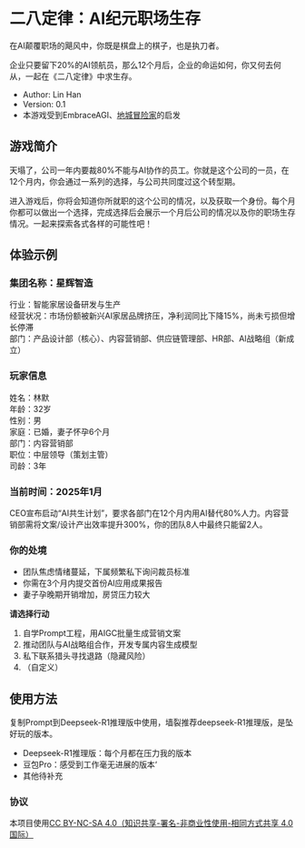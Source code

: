 # 二八定律：AI纪元职场生存

在AI颠覆职场的飓风中，你既是棋盘上的棋子，也是执刀者。

企业只要留下20%的AI领航员，那么12个月后，企业的命运如何，你又何去何从，一起在《二八定律》中求生存。
* Author: Lin Han
* Version: 0.1
* 本游戏受到EmbraceAGI、[地城冒险家](https://www.zhihu.com/people/rockeymen)的启发

## 游戏简介
天塌了，公司一年内要裁80%不能与AI协作的员工。你就是这个公司的一员，在12个月内，你会通过一系列的选择，与公司共同度过这个转型期。

进入游戏后，你将会知道你所就职的这个公司的情况，以及获取一个身份。每个月你都可以做出一个选择，完成选择后会展示一个月后公司的情况以及你的职场生存情况。一起来探索各式各样的可能性吧！

## 体验示例

### 集团名称：星辉智造
行业：智能家居设备研发与生产  
经营状况：市场份额被新兴AI家居品牌挤压，净利润同比下降15%，尚未亏损但增长停滞  
部门：产品设计部（核心）、内容营销部、供应链管理部、HR部、AI战略组（新成立）  

### 玩家信息
姓名：林默  
年龄：32岁  
性别：男  
家庭：已婚，妻子怀孕6个月  
部门：内容营销部  
职位：中层领导（策划主管）  
司龄：3年  

### 当前时间：2025年1月
CEO宣布启动“AI共生计划”，要求各部门在12个月内用AI替代80%人力。内容营销部需将文案/设计产出效率提升300%，你的团队8人中最终只能留2人。

### 你的处境
* 团队焦虑情绪蔓延，下属频繁私下询问裁员标准
* 你需在3个月内提交首份AI应用成果报告
* 妻子孕晚期开销增加，房贷压力较大

**请选择行动**
1. 自学Prompt工程，用AIGC批量生成营销文案
2. 推动团队与AI战略组合作，开发专属内容生成模型
3. 私下联系猎头寻找退路（隐藏风险）
4. （自定义）

## 使用方法
复制Prompt到Deepseek-R1推理版中使用，墙裂推荐deepseek-R1推理版，是坠好玩的版本。
* Deepseek-R1推理版：每个月都在压力我的版本
* 豆包Pro：感受到工作毫无进展的版本‘
* 其他待补充

### 协议
本项目使用[CC BY-NC-SA 4.0（知识共享-署名-非商业性使用-相同方式共享 4.0 国际）](https://creativecommons.org/licenses/by-nc-sa/4.0/deed.en)
